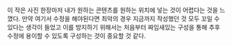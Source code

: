 이 작은 사진 한장마저 내가 원하는 콘텐츠를 원하는 위치에 넣는 것이 어렵다는 것을 느꼈다.
만약 여기서 수정을 해야된다면 최악의 경우 지금까지 작성했던 것 모두 꼬일 수 있다는 생각이 들었고 이를 방지하기 위해서는 처음부터 짜임새있는 구성을 통해 추후 수정에 용이할 수 있도록 구성하는 것이 중요할 것 같다.
